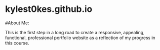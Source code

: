 # kylest0kes.github.io

#About Me:

This is the first step in a long road to create a responsive, appealing, functional, professional portfolio website as a reflection of my progress in this course.


